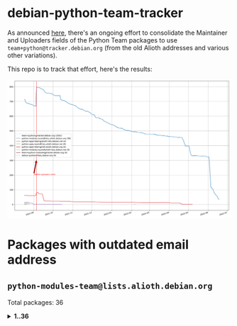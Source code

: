 # debian-python-team-tracker



As announced [here](https://lists.debian.org/debian-python/2021/08/msg00006.html), there's an ongoing effort to consolidate the Maintainer and Uploaders fields of the Python Team packages to use `team+python@tracker.debian.org` (from the old Alioth addresses and various other variations).



This repo is to track that effort, here's the results:



![Python team emails](images/python_team_emails.svg)


# Packages with outdated email address

## `python-modules-team@lists.alioth.debian.org`
Total packages: 36
<details>
<summary><b>1..36</b></summary>


| # | Package | Version |
| --- | --- | --- |
| 1 | [django-pipeline](https://tracker.debian.org/django-pipeline) | 1.6.14-3 |
| 2 | [flask-script](https://tracker.debian.org/flask-script) | 2.0.6-2 |
| 3 | [networkx](https://tracker.debian.org/networkx) | 2.5+ds-2 |
| 4 | [python-click-log](https://tracker.debian.org/python-click-log) | 0.2.1-2 |
| 5 | [python-colour](https://tracker.debian.org/python-colour) | 0.1.5-2 |
| 6 | [python-decorator](https://tracker.debian.org/python-decorator) | 4.4.2-2 |
| 7 | [python-demjson](https://tracker.debian.org/python-demjson) | 2.2.4-5 |
| 8 | [python-django-push-notifications](https://tracker.debian.org/python-django-push-notifications) | 1.4.1-1 |
| 9 | [python-ewmh](https://tracker.debian.org/python-ewmh) | 0.1.6-2 |
| 10 | [python-gflags](https://tracker.debian.org/python-gflags) | 1.5.1-7 |
| 11 | [python-hpilo](https://tracker.debian.org/python-hpilo) | 4.3-3 |
| 12 | [python-ipfix](https://tracker.debian.org/python-ipfix) | 0.9.7-2 |
| 13 | [python-ldap](https://tracker.debian.org/python-ldap) | 3.2.0-4 |
| 14 | [python-libguess](https://tracker.debian.org/python-libguess) | 1.1-4 |
| 15 | [python-mailer](https://tracker.debian.org/python-mailer) | 0.8.1-4 |
| 16 | [python-mastodon](https://tracker.debian.org/python-mastodon) | 1.5.1-1 |
| 17 | [python-model-mommy](https://tracker.debian.org/python-model-mommy) | 1.6.0-2 |
| 18 | [python-pathtools](https://tracker.debian.org/python-pathtools) | 0.1.2-4 |
| 19 | [python-pem](https://tracker.debian.org/python-pem) | 19.1.0-1 |
| 20 | [python-persistent](https://tracker.debian.org/python-persistent) | 4.6.4-0.2 |
| 21 | [python-phonenumbers](https://tracker.debian.org/python-phonenumbers) | 8.12.1-1 |
| 22 | [python-plaster](https://tracker.debian.org/python-plaster) | 1.0-2 |
| 23 | [python-plaster-pastedeploy](https://tracker.debian.org/python-plaster-pastedeploy) | 0.5-3 |
| 24 | [python-repoze.sphinx.autointerface](https://tracker.debian.org/python-repoze.sphinx.autointerface) | 0.8-0.2 |
| 25 | [python-schedutils](https://tracker.debian.org/python-schedutils) | 0.6-2.1 |
| 26 | [python-service-identity](https://tracker.debian.org/python-service-identity) | 18.1.0-6 |
| 27 | [python-simpy](https://tracker.debian.org/python-simpy) | 2.3.1+dfsg-2 |
| 28 | [python-slimmer](https://tracker.debian.org/python-slimmer) | 0.1.30-8 |
| 29 | [python-suntime](https://tracker.debian.org/python-suntime) | 1.2.5-2 |
| 30 | [python-tempita](https://tracker.debian.org/python-tempita) | 0.5.2-6 |
| 31 | [python-testing.mysqld](https://tracker.debian.org/python-testing.mysqld) | 1.4.0-4 |
| 32 | [python-testing.postgresql](https://tracker.debian.org/python-testing.postgresql) | 1.3.0-2 |
| 33 | [python-urlobject](https://tracker.debian.org/python-urlobject) | 2.4.3-3 |
| 34 | [python-wheezy.template](https://tracker.debian.org/python-wheezy.template) | 0.1.167-2 |
| 35 | [quark-sphinx-theme](https://tracker.debian.org/quark-sphinx-theme) | 0.5.1-2 |
| 36 | [sphinx](https://tracker.debian.org/sphinx) | 1.8.5-5 |
</details>
